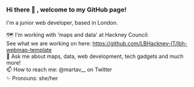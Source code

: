 ### Hi there 👋 , welcome to my GitHub page! 

I'm a junior web developer, based in London.  

🗺️   I'm working with 'maps and data' at Hackney Council: <br> See what we are working on here: https://github.com/LBHackney-IT/lbh-webmap-template <br>
💬   Ask me about maps, data, web development, tech gadgets and much more! <br>
📫   How to reach me: @martav__ on Twitter <br>
✨   Pronouns: she/her <br>


<!--
**martavj/martavj** is a ✨ _special_ ✨ repository because its `README.md` (this file) appears on your GitHub profile.

Here are some ideas to get you started:

- 🔭 I’m currently working on ...
- 🌱 I’m currently learning ...
- 👯 I’m looking to collaborate on ...
- 🤔 I’m looking for help with ...
- 💬 Ask me about ...
- 📫 How to reach me: http://www.martavillalobos.xyz
- 😄 Pronouns: ...
- ⚡ Fun fact: ...
-->
